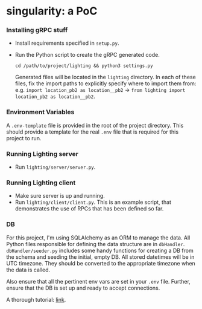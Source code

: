 # singularity: a PoC

### Installing gRPC stuff
* Install requirements specified in `setup.py`.

* Run the Python script to create the gRPC generated code.

    ```
    cd /path/to/project/lighting && python3 settings.py
    ```
    
  Generated files will be located in the `lighting` directory. In each of these files, fix the import paths to explicitly specify where to import them from:
  e.g. `import location_pb2 as location__pb2` &rarr; `from lighting import location_pb2 as location__pb2`.
  
  
### Environment Variables
A `.env-template` file is provided in the root of the project directory. This should provide a template for the real `.env` file that is required for this project to run.

### Running Lighting server
* Run `lighting/server/server.py`.

### Running Lighting client
* Make sure server is up and running.
* Run `lighting/client/client.py`. This is an example script, that demonstrates the use of RPCs that has been defined so far.

### DB
For this project, I'm using SQLAlchemy as an ORM to manage the data. All Python files responsible for defining the data structure are in `dbHandler`. `dbHandler/seeder.py` includes some handy functions for creating a DB from the schema and seeding the initial, empty DB. All stored datetimes will be in UTC timezone. They should be converted to the appropriate timezone when the data is called.

Also ensure that all the pertinent env vars are set in your `.env` file. Further, ensure that the DB is set up and ready to accept connections.

A thorough tutorial: [link](https://auth0.com/blog/sqlalchemy-orm-tutorial-for-python-developers).